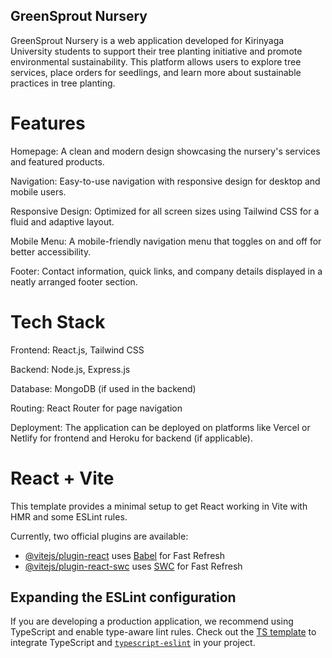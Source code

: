 
 ## GreenSprout Nursery
GreenSprout Nursery is a web application developed for Kirinyaga University students to support their tree planting initiative and promote environmental sustainability. This platform allows users to explore tree services, place orders for seedlings, and learn more about sustainable practices in tree planting.

# Features
Homepage: A clean and modern design showcasing the nursery's services and featured products.

Navigation: Easy-to-use navigation with responsive design for desktop and mobile users.

Responsive Design: Optimized for all screen sizes using Tailwind CSS for a fluid and adaptive layout.

Mobile Menu: A mobile-friendly navigation menu that toggles on and off for better accessibility.

Footer: Contact information, quick links, and company details displayed in a neatly arranged footer section.

# Tech Stack
Frontend: React.js, Tailwind CSS

Backend: Node.js, Express.js

Database: MongoDB (if used in the backend)

Routing: React Router for page navigation

Deployment: The application can be deployed on platforms like Vercel or Netlify for frontend and Heroku for backend (if applicable).


# React + Vite

This template provides a minimal setup to get React working in Vite with HMR and some ESLint rules.

Currently, two official plugins are available:

- [@vitejs/plugin-react](https://github.com/vitejs/vite-plugin-react/blob/main/packages/plugin-react/README.md) uses [Babel](https://babeljs.io/) for Fast Refresh
- [@vitejs/plugin-react-swc](https://github.com/vitejs/vite-plugin-react-swc) uses [SWC](https://swc.rs/) for Fast Refresh

## Expanding the ESLint configuration

If you are developing a production application, we recommend using TypeScript and enable type-aware lint rules. Check out the [TS template](https://github.com/vitejs/vite/tree/main/packages/create-vite/template-react-ts) to integrate TypeScript and [`typescript-eslint`](https://typescript-eslint.io) in your project.

